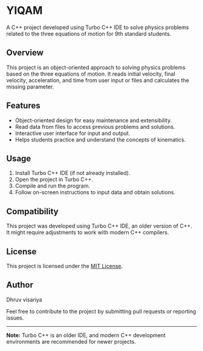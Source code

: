 # YIQAM 

A C++ project developed using Turbo C++ IDE to solve physics problems related to the three equations of motion for 9th standard students.

## Overview

This project is an object-oriented approach to solving physics problems based on the three equations of motion. It reads initial velocity, final velocity, acceleration, and time from user input or files and calculates the missing parameter.

## Features

- Object-oriented design for easy maintenance and extensibility.
- Read data from files to access previous problems and solutions.
- Interactive user interface for input and output.
- Helps students practice and understand the concepts of kinematics.

## Usage

1. Install Turbo C++ IDE (if not already installed).
2. Open the project in Turbo C++.
3. Compile and run the program.
4. Follow on-screen instructions to input data and obtain solutions.

## Compatibility

This project was developed using Turbo C++ IDE, an older version of C++. It might require adjustments to work with modern C++ compilers.

## License

This project is licensed under the [MIT License](LICENSE).

## Author

Dhruv visariya

Feel free to contribute to the project by submitting pull requests or reporting issues.

---

**Note:** Turbo C++ is an older IDE, and modern C++ development environments are recommended for newer projects.
